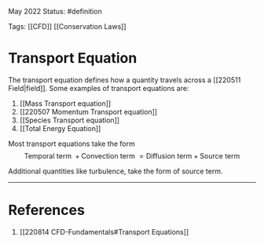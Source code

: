 May 2022
Status: #definition 

Tags: [[CFD]] [[Conservation Laws]]

# Transport Equation
The transport equation defines how a quantity travels across a [[220511 Field|field]]. Some examples of transport equations are:
1. [[Mass Transport equation]]
2. [[220507 Momentum Transport equation]]
3. [[Species Transport equation]]
4. [[Total Energy Equation]]

Most transport equations take the form 
$$
\text{Temporal term }+\text{Convection term }=\text{Diffusion term}+\text{Source term}
$$

Additional quantities like turbulence, take the form of source term.


---
# References
1. [[220814 CFD-Fundamentals#Transport Equations]]


